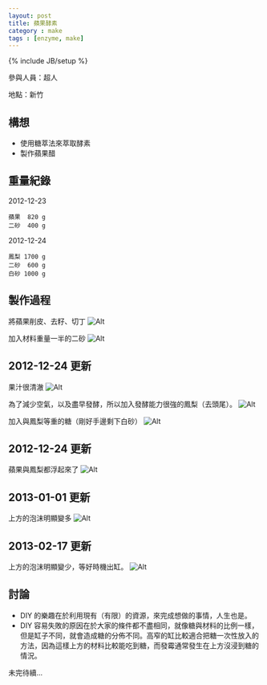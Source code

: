 ```yaml
---
layout: post
title: 蘋果酵素
category : make
tags : [enzyme, make]
---
```

{% include JB/setup %}

參與人員：超人

地點：新竹

## 構想

* 使用糖萃法來萃取酵素
* 製作蘋果醋

## 重量紀錄

2012-12-23

    蘋果  820 g
    二砂  400 g

2012-12-24

    鳳梨 1700 g
    二砂  600 g
    白砂 1000 g

## 製作過程

將蘋果削皮、去籽、切丁
![Alt](/img/make/2012-12-23/IMG_20121223_215942.jpg)

加入材料重量一半的二砂
![Alt](/img/make/2012-12-23/IMG_20121223_220845.jpg)

## 2012-12-24 更新

果汁很清澈
![Alt](/img/make/2012-12-23/IMG_20121224_172556.jpg)

為了減少空氣，以及盡早發酵，所以加入發酵能力很強的鳳梨（去頭尾）。
![Alt](/img/make/2012-12-23/IMG_20121224_173231.jpg)

加入與鳳梨等重的糖（剛好手邊剩下白砂）
![Alt](/img/make/2012-12-23/IMG_20121224_174951.jpg)

## 2012-12-24 更新

蘋果與鳳梨都浮起來了
![Alt](/img/make/2012-12-23/IMG_20121227_185937.jpg)

## 2013-01-01 更新

上方的泡沫明顯變多
![Alt](/img/make/2012-12-23/IMG_20130101_000229.jpg)

## 2013-02-17 更新

上方的泡沫明顯變少，等好時機出缸。
![Alt](/img/make/2012-12-23/IMG_20130217_205355.jpg)

## 討論

* DIY 的樂趣在於利用現有（有限）的資源，來完成想做的事情，人生也是。
* DIY 容易失敗的原因在於大家的條件都不盡相同，就像糖與材料的比例一樣，但是缸子不同，就會造成糖的分佈不同。高窄的缸比較適合把糖一次性放入的方法，因為這樣上方的材料比較能吃到糖，而發霉通常發生在上方沒浸到糖的情況。

未完待續...

